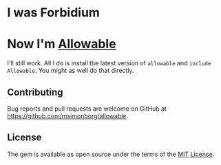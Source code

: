# I was Forbidium
# Now I'm [Allowable](https://github.com/msimonborg/allowable)

I'll still work. All I do is install the latest version of `allowable` and `include Allowable`. You might as well do that directly.

## Contributing

Bug reports and pull requests are welcome on GitHub at https://github.com/msimonborg/allowable.


## License

The gem is available as open source under the terms of the [MIT License](http://opensource.org/licenses/MIT).
